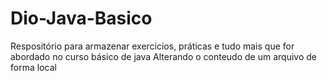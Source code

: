 # Dio-Java-Basico
Respositório para armazenar exercicios, práticas e tudo mais que for abordado no curso básico de java
Alterando o conteudo de um arquivo de forma local
